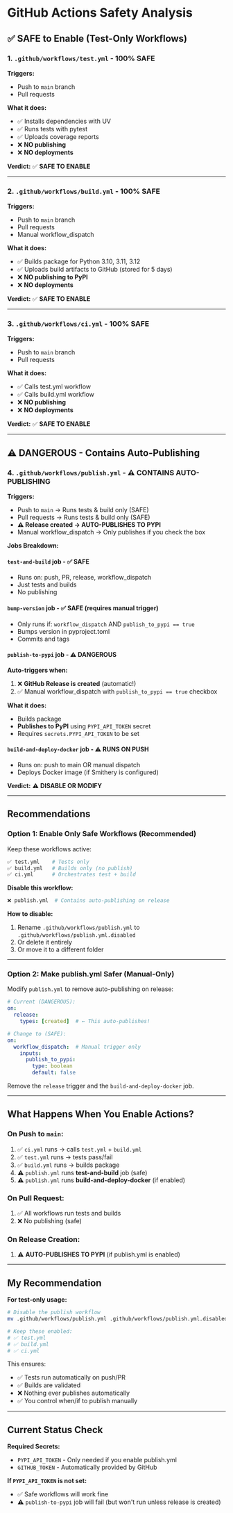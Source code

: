 # GitHub Actions Safety Analysis

## ✅ SAFE to Enable (Test-Only Workflows)

### 1. `.github/workflows/test.yml` - **100% SAFE**
**Triggers:**
- Push to `main` branch
- Pull requests

**What it does:**
- ✅ Installs dependencies with UV
- ✅ Runs tests with pytest
- ✅ Uploads coverage reports
- ❌ **NO publishing**
- ❌ **NO deployments**

**Verdict:** ✅ **SAFE TO ENABLE**

---

### 2. `.github/workflows/build.yml` - **100% SAFE**
**Triggers:**
- Push to `main` branch
- Pull requests
- Manual workflow_dispatch

**What it does:**
- ✅ Builds package for Python 3.10, 3.11, 3.12
- ✅ Uploads build artifacts to GitHub (stored for 5 days)
- ❌ **NO publishing to PyPI**
- ❌ **NO deployments**

**Verdict:** ✅ **SAFE TO ENABLE**

---

### 3. `.github/workflows/ci.yml` - **100% SAFE**
**Triggers:**
- Push to `main` branch
- Pull requests

**What it does:**
- ✅ Calls test.yml workflow
- ✅ Calls build.yml workflow
- ❌ **NO publishing**
- ❌ **NO deployments**

**Verdict:** ✅ **SAFE TO ENABLE**

---

## ⚠️ DANGEROUS - Contains Auto-Publishing

### 4. `.github/workflows/publish.yml` - **⚠️ CONTAINS AUTO-PUBLISHING**

**Triggers:**
- Push to `main` → Runs tests & build only (SAFE)
- Pull requests → Runs tests & build only (SAFE)
- **⚠️ Release created → AUTO-PUBLISHES TO PYPI**
- Manual workflow_dispatch → Only publishes if you check the box

**Jobs Breakdown:**

#### `test-and-build` job - ✅ SAFE
- Runs on: push, PR, release, workflow_dispatch
- Just tests and builds
- No publishing

#### `bump-version` job - ✅ SAFE (requires manual trigger)
- Only runs if: `workflow_dispatch` AND `publish_to_pypi == true`
- Bumps version in pyproject.toml
- Commits and tags

#### `publish-to-pypi` job - ⚠️ **DANGEROUS**
**Auto-triggers when:**
1. ❌ **GitHub Release is created** (automatic!)
2. ✅ Manual workflow_dispatch with `publish_to_pypi == true` checkbox

**What it does:**
- Builds package
- **Publishes to PyPI** using `PYPI_API_TOKEN` secret
- Requires `secrets.PYPI_API_TOKEN` to be set

#### `build-and-deploy-docker` job - ⚠️ **RUNS ON PUSH**
- Runs on: push to main OR manual dispatch
- Deploys Docker image (if Smithery is configured)

**Verdict:** ⚠️ **DISABLE OR MODIFY**

---

## Recommendations

### Option 1: Enable Only Safe Workflows (Recommended)
Keep these workflows active:
```bash
✅ test.yml    # Tests only
✅ build.yml   # Builds only (no publish)
✅ ci.yml      # Orchestrates test + build
```

**Disable this workflow:**
```bash
❌ publish.yml  # Contains auto-publishing on release
```

**How to disable:**
1. Rename `.github/workflows/publish.yml` to `.github/workflows/publish.yml.disabled`
2. Or delete it entirely
3. Or move it to a different folder

---

### Option 2: Make publish.yml Safer (Manual-Only)

Modify `publish.yml` to remove auto-publishing on release:

```yaml
# Current (DANGEROUS):
on:
  release:
    types: [created]  # ← This auto-publishes!

# Change to (SAFE):
on:
  workflow_dispatch:  # Manual trigger only
    inputs:
      publish_to_pypi:
        type: boolean
        default: false
```

Remove the `release` trigger and the `build-and-deploy-docker` job.

---

## What Happens When You Enable Actions?

### On Push to `main`:
1. ✅ `ci.yml` runs → calls `test.yml` + `build.yml`
2. ✅ `test.yml` runs → tests pass/fail
3. ✅ `build.yml` runs → builds package
4. ⚠️ `publish.yml` runs **test-and-build** job (safe)
5. ⚠️ `publish.yml` runs **build-and-deploy-docker** (if enabled)

### On Pull Request:
1. ✅ All workflows run tests and builds
2. ❌ No publishing (safe)

### On Release Creation:
1. ⚠️ **AUTO-PUBLISHES TO PYPI** (if publish.yml is enabled)

---

## My Recommendation

**For test-only usage:**

```bash
# Disable the publish workflow
mv .github/workflows/publish.yml .github/workflows/publish.yml.disabled

# Keep these enabled:
# ✅ test.yml
# ✅ build.yml
# ✅ ci.yml
```

This ensures:
- ✅ Tests run automatically on push/PR
- ✅ Builds are validated
- ❌ Nothing ever publishes automatically
- ✅ You control when/if to publish manually

---

## Current Status Check

**Required Secrets:**
- `PYPI_API_TOKEN` - Only needed if you enable publish.yml
- `GITHUB_TOKEN` - Automatically provided by GitHub

**If `PYPI_API_TOKEN` is not set:**
- ✅ Safe workflows will work fine
- ⚠️ `publish-to-pypi` job will fail (but won't run unless release is created)
